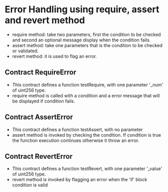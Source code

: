 # Error Handling using require, assert and revert method

- require method: take two parameters, first the condition to be checked and second an optional message display when the condition fails.
- assert method: take one parameters that is the condition to be checked or validated.
- revert method: it is used to flag an error.

## Contract RequireError

- This contract defines a function testRequire, with one parameter '\_num' of uint256 type.
- require method is called with a condition and a error message that will be displayed if condition fails.

## Contract AssertError

- This contract defines a function testAssert, with no parameter
- assert method is invoked by checking the condition. If condition is true the function execution continues otherwise it throw an error.

## Contract RevertError

- This contract defines a function testRevert, with one parameter '\_value' of uint256 type.
- revert method is invoked by flagging an error when the 'if' block condition is valid
